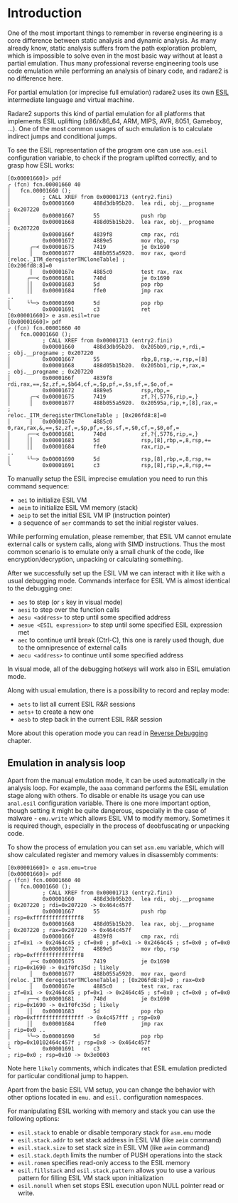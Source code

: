 ﻿# Introduction

One of the most important things to remember in reverse engineering is
a core difference between static analysis and dynamic analysis. As many already
know, static analysis suffers from the path exploration problem, which is impossible
to solve even in the most basic way without at least a partial emulation.
Thus many professional reverse engineering tools use code emulation while
performing an analysis of binary code, and radare2 is no difference here.

For partial emulation (or imprecise full emulation) radare2 uses its own
[ESIL](../disassembling/esil.md) intermediate language and virtual machine.

Radare2 supports this kind of partial emulation for all platforms that
implements ESIL uplifting (x86/x86_64, ARM, MIPS, AVR, 8051, Gameboy, ...).
One of the most common usages of such emulation is to calculate
indirect jumps and conditional jumps.

To see the ESIL representation of the program one can use `asm.esil` configuration
variable, to check if the program uplifted correctly, and to grasp how ESIL works:

```
[0x00001660]> pdf
╭ (fcn) fcn.00001660 40
│   fcn.00001660 ();
│          ; CALL XREF from 0x00001713 (entry2.fini)
│          0x00001660      488d3db95b20.  lea rdi, obj.__progname      ; 0x207220
│          0x00001667      55             push rbp
│          0x00001668      488d05b15b20.  lea rax, obj.__progname      ; 0x207220
│          0x0000166f      4839f8         cmp rax, rdi
│          0x00001672      4889e5         mov rbp, rsp
│      ╭─< 0x00001675      7419           je 0x1690
│      │   0x00001677      488b055a5920.  mov rax, qword [reloc._ITM_deregisterTMCloneTable] ;
[0x206fd8:8]=0
│      │   0x0000167e      4885c0         test rax, rax
│     ╭──< 0x00001681      740d           je 0x1690
│     ││   0x00001683      5d             pop rbp
│     ││   0x00001684      ffe0           jmp rax
..
│     ╰╰─> 0x00001690      5d             pop rbp
╰          0x00001691      c3             ret
[0x00001660]> e asm.esil=true
[0x00001660]> pdf
╭ (fcn) fcn.00001660 40
│   fcn.00001660 ();
│          ; CALL XREF from 0x00001713 (entry2.fini)
│          0x00001660      488d3db95b20.  0x205bb9,rip,+,rdi,=         ; obj.__progname ; 0x207220
│          0x00001667      55             rbp,8,rsp,-=,rsp,=[8]
│          0x00001668      488d05b15b20.  0x205bb1,rip,+,rax,=         ; obj.__progname ; 0x207220
│          0x0000166f      4839f8         rdi,rax,==,$z,zf,=,$b64,cf,=,$p,pf,=,$s,sf,=,$o,of,=
│          0x00001672      4889e5         rsp,rbp,=
│      ╭─< 0x00001675      7419           zf,?{,5776,rip,=,}
│      │   0x00001677      488b055a5920.  0x20595a,rip,+,[8],rax,=     ;
reloc._ITM_deregisterTMCloneTable ; [0x206fd8:8]=0
│      │   0x0000167e      4885c0         0,rax,rax,&,==,$z,zf,=,$p,pf,=,$s,sf,=,$0,cf,=,$0,of,=
│     ╭──< 0x00001681      740d           zf,?{,5776,rip,=,}
│     ││   0x00001683      5d             rsp,[8],rbp,=,8,rsp,+=
│     ││   0x00001684      ffe0           rax,rip,=
..
│     ╰╰─> 0x00001690      5d             rsp,[8],rbp,=,8,rsp,+=
╰          0x00001691      c3             rsp,[8],rip,=,8,rsp,+=
```

To manually setup the ESIL imprecise emulation you need to run this command sequence:

- `aei` to initialize ESIL VM
- `aeim` to initialize ESIL VM memory (stack)
- `aeip` to set the initial ESIL VM IP (instruction pointer)
- a sequence of `aer` commands to set the initial register values.

While performing emulation, please remember, that ESIL VM cannot emulate external calls
or system calls, along with SIMD instructions. Thus the most common scenario is to
emulate only a small chunk of the code, like encryption/decryption, unpacking or
calculating something.

After we successfully set up the ESIL VM we can interact with it like with a usual debugging mode.
Commands interface for ESIL VM is almost identical to the debugging one:

- `aes` to step (or `s` key in visual mode)
- `aesi` to step over the function calls
- `aesu <address>` to step until some specified address
- `aesue <ESIL expression>` to step until some specified ESIL expression met
- `aec` to continue until break (Ctrl-C), this one is rarely used though, due to the omnipresence
	of external calls
- `aecu <address>` to continue until some specified address

In visual mode, all of the debugging hotkeys will work also in ESIL emulation mode.

Along with usual emulation, there is a possibility to record and replay mode:

- `aets` to list all current ESIL R&R sessions
- `aets+` to create a new one
- `aesb` to step back in the current ESIL R&R session

More about this operation mode you can read in [Reverse Debugging](../debugger/revdebug.md) chapter.

## Emulation in analysis loop

Apart from the manual emulation mode, it can be used automatically in the analysis loop.
For example, the `aaaa` command performs the ESIL emulation stage along with others.
To disable or enable its usage you can use `anal.esil` configuration variable.
There is one more important option, though setting it might be quite dangerous,
especially in the case of malware - `emu.write` which allows ESIL VM to modify memory.
Sometimes it is required though, especially in the process of deobfuscating or unpacking code.

To show the process of emulation you can set `asm.emu` variable, which will show calculated
register and memory values in disassembly comments:
```
[0x00001660]> e asm.emu=true
[0x00001660]> pdf
╭ (fcn) fcn.00001660 40
│   fcn.00001660 ();
│          ; CALL XREF from 0x00001713 (entry2.fini)
│          0x00001660      488d3db95b20.  lea rdi, obj.__progname      ; 0x207220 ; rdi=0x207220 -> 0x464c457f
│          0x00001667      55             push rbp                     ; rsp=0xfffffffffffffff8
│          0x00001668      488d05b15b20.  lea rax, obj.__progname      ; 0x207220 ; rax=0x207220 -> 0x464c457f
│          0x0000166f      4839f8         cmp rax, rdi                 ; zf=0x1 -> 0x2464c45 ; cf=0x0 ; pf=0x1 -> 0x2464c45 ; sf=0x0 ; of=0x0
│          0x00001672      4889e5         mov rbp, rsp                 ; rbp=0xfffffffffffffff8
│      ╭─< 0x00001675      7419           je 0x1690                    ; rip=0x1690 -> 0x1f0fc35d ; likely
│      │   0x00001677      488b055a5920.  mov rax, qword [reloc._ITM_deregisterTMCloneTable] ; [0x206fd8:8]=0 ; rax=0x0
│      │   0x0000167e      4885c0         test rax, rax                ; zf=0x1 -> 0x2464c45 ; pf=0x1 -> 0x2464c45 ; sf=0x0 ; cf=0x0 ; of=0x0
│     ╭──< 0x00001681      740d           je 0x1690                    ; rip=0x1690 -> 0x1f0fc35d ; likely
│     ││   0x00001683      5d             pop rbp                      ; rbp=0xffffffffffffffff -> 0x4c457fff ; rsp=0x0
│     ││   0x00001684      ffe0           jmp rax                      ; rip=0x0 ..
│     ╰╰─> 0x00001690      5d             pop rbp                      ; rbp=0x10102464c457f ; rsp=0x8 -> 0x464c457f
╰          0x00001691      c3             ret                          ; rip=0x0 ; rsp=0x10 -> 0x3e0003
```

Note here `likely` comments, which indicates that ESIL emulation predicted for particular
conditional jump to happen.

Apart from the basic ESIL VM setup, you can change the behavior with other options located
in `emu.` and `esil.` configuration namespaces.

For manipulating ESIL working with memory and stack you can use the following options:

- `esil.stack` to enable or disable temporary stack for `asm.emu` mode
- `esil.stack.addr` to set stack address in ESIL VM (like `aeim` command)
- `esil.stack.size` to set stack size in ESIL VM (like `aeim` command)
- `esil.stack.depth` limits the number of PUSH operations into the stack
- `esil.romem` specifies read-only access to the ESIL memory
- `esil.fillstack` and `esil.stack.pattern` allows you to use a various pattern for filling ESIL VM
	stack upon initialization
- `esil.nonull` when set stops ESIL execution upon NULL pointer read or write.


